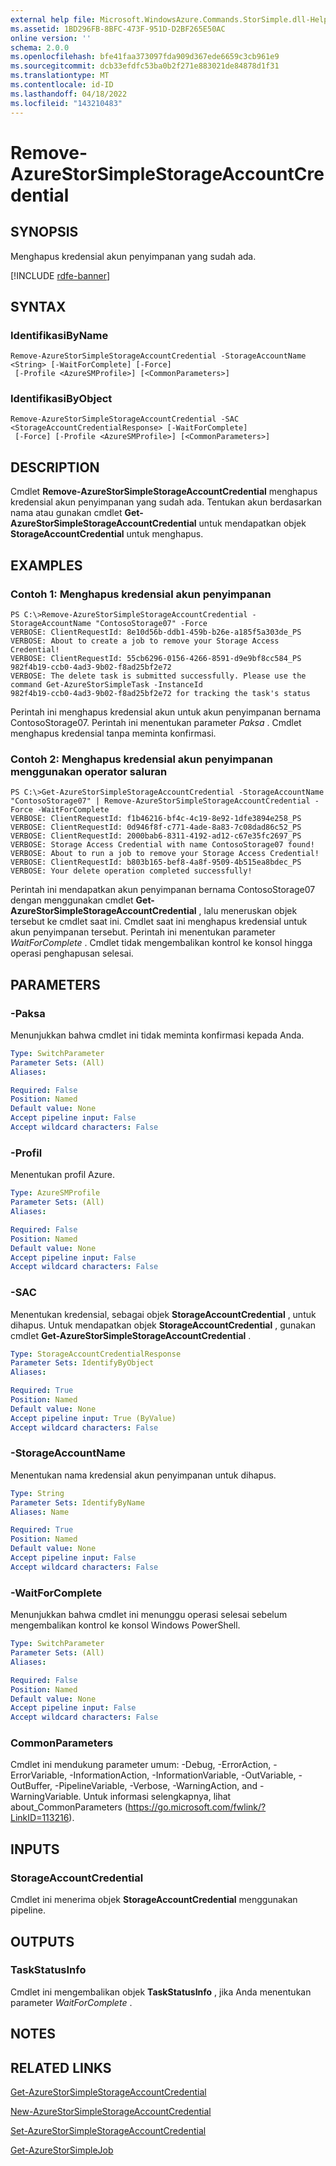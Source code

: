 ```yaml
---
external help file: Microsoft.WindowsAzure.Commands.StorSimple.dll-Help.xml
ms.assetid: 1BD296FB-8BFC-473F-951D-D2BF265E50AC
online version: ''
schema: 2.0.0
ms.openlocfilehash: bfe41faa373097fda909d367ede6659c3cb961e9
ms.sourcegitcommit: dcb33efdfc53ba0b2f271e883021de84878d1f31
ms.translationtype: MT
ms.contentlocale: id-ID
ms.lasthandoff: 04/18/2022
ms.locfileid: "143210483"
---
```

# Remove-AzureStorSimpleStorageAccountCredential

## SYNOPSIS
Menghapus kredensial akun penyimpanan yang sudah ada.

[!INCLUDE [rdfe-banner](../../includes/rdfe-banner.md)]

## SYNTAX

### IdentifikasiByName
```
Remove-AzureStorSimpleStorageAccountCredential -StorageAccountName <String> [-WaitForComplete] [-Force]
 [-Profile <AzureSMProfile>] [<CommonParameters>]
```

### IdentifikasiByObject
```
Remove-AzureStorSimpleStorageAccountCredential -SAC <StorageAccountCredentialResponse> [-WaitForComplete]
 [-Force] [-Profile <AzureSMProfile>] [<CommonParameters>]
```

## DESCRIPTION
Cmdlet **Remove-AzureStorSimpleStorageAccountCredential** menghapus kredensial akun penyimpanan yang sudah ada.
Tentukan akun berdasarkan nama atau gunakan cmdlet **Get-AzureStorSimpleStorageAccountCredential** untuk mendapatkan objek **StorageAccountCredential** untuk menghapus.

## EXAMPLES

### Contoh 1: Menghapus kredensial akun penyimpanan
```
PS C:\>Remove-AzureStorSimpleStorageAccountCredential -StorageAccountName "ContosoStorage07" -Force
VERBOSE: ClientRequestId: 8e10d56b-ddb1-459b-b26e-a185f5a303de_PS
VERBOSE: About to create a job to remove your Storage Access Credential! 
VERBOSE: ClientRequestId: 55cb6296-0156-4266-8591-d9e9bf8cc584_PS
982f4b19-ccb0-4ad3-9b02-f8ad25bf2e72
VERBOSE: The delete task is submitted successfully. Please use the command Get-AzureStorSimpleTask -InstanceId
982f4b19-ccb0-4ad3-9b02-f8ad25bf2e72 for tracking the task's status
```

Perintah ini menghapus kredensial akun untuk akun penyimpanan bernama ContosoStorage07.
Perintah ini menentukan parameter *Paksa* .
Cmdlet menghapus kredensial tanpa meminta konfirmasi.

### Contoh 2: Menghapus kredensial akun penyimpanan menggunakan operator saluran
```
PS C:\>Get-AzureStorSimpleStorageAccountCredential -StorageAccountName "ContosoStorage07" | Remove-AzureStorSimpleStorageAccountCredential -Force -WaitForComplete
VERBOSE: ClientRequestId: f1b46216-bf4c-4c19-8e92-1dfe3894e258_PS
VERBOSE: ClientRequestId: 0d946f8f-c771-4ade-8a83-7c08dad86c52_PS
VERBOSE: ClientRequestId: 2000bab6-8311-4192-ad12-c67e35fc2697_PS
VERBOSE: Storage Access Credential with name ContosoStorage07 found! 
VERBOSE: About to run a job to remove your Storage Access Credential! 
VERBOSE: ClientRequestId: b803b165-bef8-4a8f-9509-4b515ea8bdec_PS
VERBOSE: Your delete operation completed successfully!
```

Perintah ini mendapatkan akun penyimpanan bernama ContosoStorage07 dengan menggunakan cmdlet **Get-AzureStorSimpleStorageAccountCredential** , lalu meneruskan objek tersebut ke cmdlet saat ini.
Cmdlet saat ini menghapus kredensial untuk akun penyimpanan tersebut.
Perintah ini menentukan parameter *WaitForComplete* .
Cmdlet tidak mengembalikan kontrol ke konsol hingga operasi penghapusan selesai.

## PARAMETERS

### -Paksa
Menunjukkan bahwa cmdlet ini tidak meminta konfirmasi kepada Anda.

```yaml
Type: SwitchParameter
Parameter Sets: (All)
Aliases: 

Required: False
Position: Named
Default value: None
Accept pipeline input: False
Accept wildcard characters: False
```

### -Profil
Menentukan profil Azure.

```yaml
Type: AzureSMProfile
Parameter Sets: (All)
Aliases: 

Required: False
Position: Named
Default value: None
Accept pipeline input: False
Accept wildcard characters: False
```

### -SAC
Menentukan kredensial, sebagai objek **StorageAccountCredential** , untuk dihapus.
Untuk mendapatkan objek **StorageAccountCredential** , gunakan cmdlet **Get-AzureStorSimpleStorageAccountCredential** .

```yaml
Type: StorageAccountCredentialResponse
Parameter Sets: IdentifyByObject
Aliases: 

Required: True
Position: Named
Default value: None
Accept pipeline input: True (ByValue)
Accept wildcard characters: False
```

### -StorageAccountName
Menentukan nama kredensial akun penyimpanan untuk dihapus.

```yaml
Type: String
Parameter Sets: IdentifyByName
Aliases: Name

Required: True
Position: Named
Default value: None
Accept pipeline input: False
Accept wildcard characters: False
```

### -WaitForComplete
Menunjukkan bahwa cmdlet ini menunggu operasi selesai sebelum mengembalikan kontrol ke konsol Windows PowerShell.

```yaml
Type: SwitchParameter
Parameter Sets: (All)
Aliases: 

Required: False
Position: Named
Default value: None
Accept pipeline input: False
Accept wildcard characters: False
```

### CommonParameters
Cmdlet ini mendukung parameter umum: -Debug, -ErrorAction, -ErrorVariable, -InformationAction, -InformationVariable, -OutVariable, -OutBuffer, -PipelineVariable, -Verbose, -WarningAction, and -WarningVariable. Untuk informasi selengkapnya, lihat about_CommonParameters (https://go.microsoft.com/fwlink/?LinkID=113216).

## INPUTS

### StorageAccountCredential
Cmdlet ini menerima objek **StorageAccountCredential** menggunakan pipeline.

## OUTPUTS

### TaskStatusInfo
Cmdlet ini mengembalikan objek **TaskStatusInfo** , jika Anda menentukan parameter *WaitForComplete* .

## NOTES

## RELATED LINKS

[Get-AzureStorSimpleStorageAccountCredential](./Get-AzureStorSimpleStorageAccountCredential.md)

[New-AzureStorSimpleStorageAccountCredential](./New-AzureStorSimpleStorageAccountCredential.md)

[Set-AzureStorSimpleStorageAccountCredential](./Set-AzureStorSimpleStorageAccountCredential.md)

[Get-AzureStorSimpleJob](./Get-AzureStorSimpleJob.md)


